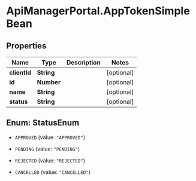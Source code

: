 # ApiManagerPortal.AppTokenSimpleBean

## Properties
Name | Type | Description | Notes
------------ | ------------- | ------------- | -------------
**clientId** | **String** |  | [optional] 
**id** | **Number** |  | [optional] 
**name** | **String** |  | [optional] 
**status** | **String** |  | [optional] 


<a name="StatusEnum"></a>
## Enum: StatusEnum


* `APPROVED` (value: `"APPROVED"`)

* `PENDING` (value: `"PENDING"`)

* `REJECTED` (value: `"REJECTED"`)

* `CANCELLED` (value: `"CANCELLED"`)




